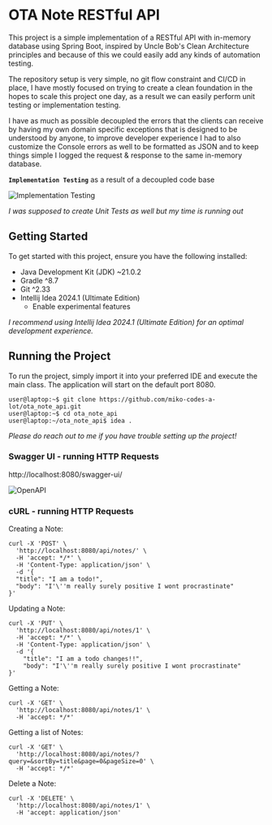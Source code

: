 # OTA Note RESTful API

This project is a simple implementation of a RESTful API with in-memory database using Spring Boot, inspired by Uncle Bob's Clean Architecture principles and because of this we could easily add any kinds of automation testing.

The repository setup is very simple, no git flow constraint and CI/CD in place, I have mostly focused on trying to create a clean foundation in the hopes to scale this project one day, as a result we can easily perform unit testing or implementation testing.

I have as much as possible decoupled the errors that the clients can receive by having my own domain specific exceptions that is designed to be understood by anyone, to improve developer experience I had to also customize the Console errors as well to be formatted as JSON and to keep things simple I logged the request & response to the same in-memory database.

**`Implementation Testing`** as a result of a decoupled code base

![Implementation Testing](https://gcdnb.pbrd.co/images/l1wZX8Z3l09i.png)

_I was supposed to create Unit Tests as well but my time is running out_

## Getting Started

To get started with this project, ensure you have the following installed:

- Java Development Kit (JDK) ~21.0.2
- Gradle ^8.7
- Git ^2.33
- Intellij Idea 2024.1 (Ultimate Edition)
  - Enable experimental features

_I recommend using Intellij Idea 2024.1 (Ultimate Edition) for an optimal development experience._

## Running the Project

To run the project, simply import it into your preferred IDE and execute the main class. The application will start on the default port 8080.

```console
user@laptop:~$ git clone https://github.com/miko-codes-a-lot/ota_note_api.git
user@laptop:~$ cd ota_note_api
user@laptop:~/ota_note_api$ idea .
```

_Please do reach out to me if you have trouble setting up the project!_

### Swagger UI - running HTTP Requests

http://localhost:8080/swagger-ui/

![OpenAPI](https://gcdnb.pbrd.co/images/gn7v3g2HwSL6.png)

### cURL - running HTTP Requests

Creating a Note:

    curl -X 'POST' \
      'http://localhost:8080/api/notes/' \
      -H 'accept: */*' \
      -H 'Content-Type: application/json' \
      -d '{
      "title": "I am a todo!",
      "body": "I'\''m really surely positive I wont procrastinate"
    }'

Updating a Note:

    curl -X 'PUT' \
      'http://localhost:8080/api/notes/1' \
      -H 'accept: */*' \
      -H 'Content-Type: application/json' \
      -d '{
        "title": "I am a todo changes!!",
        "body": "I'\''m really surely positive I wont procrastinate"
    }'

Getting a Note:

    curl -X 'GET' \
      'http://localhost:8080/api/notes/1' \
      -H 'accept: */*'

Getting a list of Notes:

    curl -X 'GET' \
      'http://localhost:8080/api/notes/?query=&sortBy=title&page=0&pageSize=0' \
      -H 'accept: */*'

Delete a Note:

    curl -X 'DELETE' \
      'http://localhost:8080/api/notes/1' \
      -H 'accept: application/json'